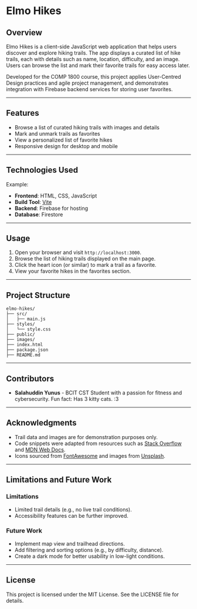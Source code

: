 # Elmo Hikes

## Overview

Elmo Hikes is a client-side JavaScript web application that helps users discover and explore hiking trails. The app displays a curated list of hike trails, each with details such as name, location, difficulty, and an image. Users can browse the list and mark their favorite trails for easy access later.

Developed for the COMP 1800 course, this project applies User-Centred Design practices and agile project management, and demonstrates integration with Firebase backend services for storing user favorites.

---

## Features

- Browse a list of curated hiking trails with images and details
- Mark and unmark trails as favorites
- View a personalized list of favorite hikes
- Responsive design for desktop and mobile

---

## Technologies Used

Example:

- **Frontend**: HTML, CSS, JavaScript
- **Build Tool**: [Vite](https://vitejs.dev/)
- **Backend**: Firebase for hosting
- **Database**: Firestore

---

## Usage

1. Open your browser and visit `http://localhost:3000`.
2. Browse the list of hiking trails displayed on the main page.
3. Click the heart icon (or similar) to mark a trail as a favorite.
4. View your favorite hikes in the favorites section.

---

## Project Structure

```
elmo-hikes/
├── src/
│   ├── main.js
├── styles/
│   └── style.css
├── public/
├── images/
├── index.html
├── package.json
├── README.md
```

---

## Contributors

- **Salahuddin Yunus** - BCIT CST Student with a passion for fitness and cybersecurity. Fun fact: Has 3 kitty cats. :3

---

## Acknowledgments

- Trail data and images are for demonstration purposes only.
- Code snippets were adapted from resources such as [Stack Overflow](https://stackoverflow.com/) and [MDN Web Docs](https://developer.mozilla.org/).
- Icons sourced from [FontAwesome](https://fontawesome.com/) and images from [Unsplash](https://unsplash.com/).

---

## Limitations and Future Work

### Limitations

- Limited trail details (e.g., no live trail conditions).
- Accessibility features can be further improved.

### Future Work

- Implement map view and trailhead directions.
- Add filtering and sorting options (e.g., by difficulty, distance).
- Create a dark mode for better usability in low-light conditions.

---

## License

This project is licensed under the MIT License. See the LICENSE file for details.

